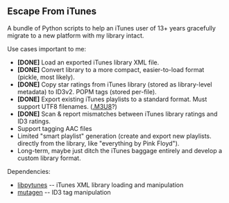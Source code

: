 Escape From iTunes
------------------

A bundle of Python scripts to help an iTunes user of 13+ years
gracefully migrate to a new platform with my library intact.

Use cases important to me:

- **[DONE]** Load an exported iTunes library XML file.
- **[DONE]** Convert library to a more compact, easier-to-load format (pickle, most likely).
- **[DONE]** Copy star ratings from iTunes library (stored as library-level metadata) to ID3v2.
  POPM tags (stored per-file).
- **[DONE]** Export existing iTunes playlists to a standard format.
  Must support UTF8 filenames. ([.M3U8](https://en.wikipedia.org/wiki/M3U)?)
- **[DONE]** Scan & report mismatches between iTunes library ratings and ID3 ratings.
- Support tagging AAC files
- Limited "smart playlist" generation (create and export new playlists.
  directly from the library, like "everything by Pink Floyd").
- Long-term, maybe just ditch the iTunes baggage entirely and develop a custom
  library format.

Dependencies:

- [libpytunes](https://github.com/liamks/libpytunes) -- iTunes XML library loading and manipulation
- [mutagen](https://github.com/quodlibet/mutagen) -- ID3 tag manipulation
